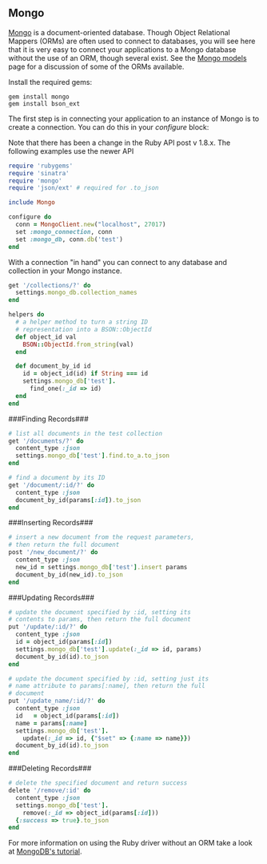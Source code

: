 Mongo
-----

[Mongo][mongo] is a document-oriented database. Though Object Relational
Mappers (ORMs) are often used to connect to databases, you will see here
that it is very easy to connect your applications to a Mongo database
without the use of an ORM, though several exist. See the 
[Mongo models][mongo_models] page for a discussion of some of the ORMs
available.

Install the required gems:

```
gem install mongo
gem install bson_ext
```

The first step is in connecting your application to an instance of Mongo is
to create a connection. You can do this in your _configure_ block:

Note that there has been a change in the Ruby API post v 1.8.x. The 
following examples use the newer API

```ruby
require 'rubygems'
require 'sinatra'
require 'mongo'
require 'json/ext' # required for .to_json

include Mongo

configure do
  conn = MongoClient.new("localhost", 27017)
  set :mongo_connection, conn
  set :mongo_db, conn.db('test')
end
```

With a connection "in hand" you can connect to any database and collection in
your Mongo instance.

```ruby
get '/collections/?' do
  settings.mongo_db.collection_names
end

helpers do
  # a helper method to turn a string ID
  # representation into a BSON::ObjectId
  def object_id val
    BSON::ObjectId.from_string(val)
  end

  def document_by_id id
    id = object_id(id) if String === id
    settings.mongo_db['test'].
      find_one(:_id => id)
  end
end
```

###Finding Records###

```ruby
# list all documents in the test collection
get '/documents/?' do
  content_type :json
  settings.mongo_db['test'].find.to_a.to_json
end

# find a document by its ID
get '/document/:id/?' do
  content_type :json
  document_by_id(params[:id]).to_json
end
```

###Inserting Records###

```ruby
# insert a new document from the request parameters,
# then return the full document
post '/new_document/?' do
  content_type :json
  new_id = settings.mongo_db['test'].insert params
  document_by_id(new_id).to_json
end
```

###Updating Records###

```ruby
# update the document specified by :id, setting its
# contents to params, then return the full document
put '/update/:id/?' do
  content_type :json
  id = object_id(params[:id])
  settings.mongo_db['test'].update(:_id => id, params)
  document_by_id(id).to_json
end

# update the document specified by :id, setting just its
# name attribute to params[:name], then return the full
# document
put '/update_name/:id/?' do
  content_type :json
  id   = object_id(params[:id])
  name = params[:name]
  settings.mongo_db['test'].
    update(:_id => id, {"$set" => {:name => name}})
  document_by_id(id).to_json
end
```

###Deleting Records###

```ruby
# delete the specified document and return success
delete '/remove/:id' do
  content_type :json
  settings.mongo_db['test'].
    remove(:_id => object_id(params[:id]))
  {:success => true}.to_json
end
```

For more information on using the Ruby driver without an ORM take a look 
at [MongoDB's tutorial][rubydrivertutorial].

[mongo]: http://www.mongodb.org/
[rubydrivertutorial]: https://github.com/mongodb/mongo-ruby-driver/wiki/Tutorial
[mongo_models]: http://recipes.sinatrarb.com/p/models/mongo
